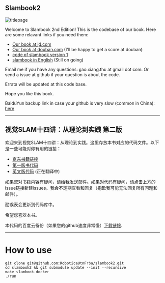## Slambook2
![titlepage](./figures/title.png)

Welcome to Slambook 2nd Edition! This is the codebase of our book. Here are some relavant links if you need them: 
- [Our book at jd.com](https://item.jd.com/12666058.html)
- [Our book at douban.com](https://book.douban.com/subject/27028215/) (I'll be happy to get a score at douban)
- [code of slambook version 1](https://github.com/gaoxiang12/slambook)
- [slambook in English](https://github.com/gaoxiang12/slambook-en) (Still on going)

Email me if you have any questions: gao.xiang.thu at gmail dot com. Or send a issue at github if your question is about the code.

Errata will be updated at this code base.

Hope you like this book.

BaiduYun backup link in case your github is very slow (common in China): [here](https://pan.baidu.com/s/1XQwpnDb3BOvxXZhL-03p3w)

---
## 视觉SLAM十四讲：从理论到实践 第二版
欢迎来到视觉SLAM十四讲：从理论到实践。这里存放本书对应的代码文件。以下是一些可能对你有用的链接：
- [京东书籍链接](https://item.jd.com/12666058.html)
- [第一版书代码](https://github.com/gaoxiang12/slambook)
- [英文版代码](https://github.com/gaoxiang12/slambook-en) (正在翻译中)

如果您对书籍内容有疑问，请给我发送邮件。如果对代码有疑问，请点击上方的issue链接新建issues。我会不定期查看和回复（抱歉我可能无法回复所有问题和邮件）。

勘误表会更新到代码库中。

希望您喜欢本书。

本代码的百度云备份（如果您的github速度非常慢）[下载链接](https://pan.baidu.com/s/1XQwpnDb3BOvxXZhL-03p3w).

----

# How to use

```
git clone git@github.com:RoboticaUtnFrba/slambook2.git
cd slambook2 && git submodule update --init --recursive
make slambook-docker
./run
```
